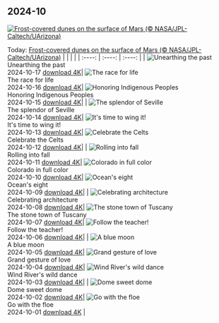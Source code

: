 ## 2024-10
[![Frost-covered dunes on the surface of Mars (© NASA/JPL-Caltech/UArizona)](https://cn.bing.com/th?id=OHR.MarsDunes_EN-US3465209450_UHD.jpg&w=1000)](https://cn.bing.com/th?id=OHR.MarsDunes_EN-US3465209450_UHD.jpg&pid=hp&w=3840&h=2160&rs=1&c=4)

Today: [Frost-covered dunes on the surface of Mars (© NASA/JPL-Caltech/UArizona)](https://cn.bing.com/th?id=OHR.MarsDunes_EN-US3465209450_UHD.jpg&pid=hp&w=3840&h=2160&rs=1&c=4)
  |      |      |      |
| :----: | :----: | :----: |
| ![Unearthing the past](https://cn.bing.com/th?id=OHR.FossilsDorset_EN-US9782204825_UHD.jpg&pid=hp&w=384&h=216&rs=1&c=4) <br/> Unearthing the past <br/> 2024-10-17  [download 4K](https://cn.bing.com/th?id=OHR.FossilsDorset_EN-US9782204825_UHD.jpg&pid=hp&w=3840&h=2160&rs=1&c=4)| ![The race for life](https://cn.bing.com/th?id=OHR.MaraMigration_EN-US9704012409_UHD.jpg&pid=hp&w=384&h=216&rs=1&c=4) <br/> The race for life <br/> 2024-10-16  [download 4K](https://cn.bing.com/th?id=OHR.MaraMigration_EN-US9704012409_UHD.jpg&pid=hp&w=3840&h=2160&rs=1&c=4)| ![Honoring Indigenous Peoples](https://cn.bing.com/th?id=OHR.PuebloNankoweap_EN-US9631367700_UHD.jpg&pid=hp&w=384&h=216&rs=1&c=4) <br/> Honoring Indigenous Peoples <br/> 2024-10-15  [download 4K](https://cn.bing.com/th?id=OHR.PuebloNankoweap_EN-US9631367700_UHD.jpg&pid=hp&w=3840&h=2160&rs=1&c=4)|
| ![The splendor of Seville](https://cn.bing.com/th?id=OHR.AlcazarSeville_EN-US9523655289_UHD.jpg&pid=hp&w=384&h=216&rs=1&c=4) <br/> The splendor of Seville <br/> 2024-10-14  [download 4K](https://cn.bing.com/th?id=OHR.AlcazarSeville_EN-US9523655289_UHD.jpg&pid=hp&w=3840&h=2160&rs=1&c=4)| ![It's time to wing it!](https://cn.bing.com/th?id=OHR.QuebecDuck_EN-US9387855720_UHD.jpg&pid=hp&w=384&h=216&rs=1&c=4) <br/> It's time to wing it! <br/> 2024-10-13  [download 4K](https://cn.bing.com/th?id=OHR.QuebecDuck_EN-US9387855720_UHD.jpg&pid=hp&w=3840&h=2160&rs=1&c=4)| ![Celebrate the Celts](https://cn.bing.com/th?id=OHR.CelticColours_EN-US9284206130_UHD.jpg&pid=hp&w=384&h=216&rs=1&c=4) <br/> Celebrate the Celts <br/> 2024-10-12  [download 4K](https://cn.bing.com/th?id=OHR.CelticColours_EN-US9284206130_UHD.jpg&pid=hp&w=3840&h=2160&rs=1&c=4)|
| ![Rolling into fall](https://cn.bing.com/th?id=OHR.KochiaJapan_EN-US9866955641_UHD.jpg&pid=hp&w=384&h=216&rs=1&c=4) <br/> Rolling into fall <br/> 2024-10-11  [download 4K](https://cn.bing.com/th?id=OHR.KochiaJapan_EN-US9866955641_UHD.jpg&pid=hp&w=3840&h=2160&rs=1&c=4)| ![Colorado in full color](https://cn.bing.com/th?id=OHR.AspensColorado_EN-US9105602602_UHD.jpg&pid=hp&w=384&h=216&rs=1&c=4) <br/> Colorado in full color <br/> 2024-10-10  [download 4K](https://cn.bing.com/th?id=OHR.AspensColorado_EN-US9105602602_UHD.jpg&pid=hp&w=3840&h=2160&rs=1&c=4)| ![Ocean's eight](https://cn.bing.com/th?id=OHR.MototiOctopus_EN-US8820270832_UHD.jpg&pid=hp&w=384&h=216&rs=1&c=4) <br/> Ocean's eight <br/> 2024-10-09  [download 4K](https://cn.bing.com/th?id=OHR.MototiOctopus_EN-US8820270832_UHD.jpg&pid=hp&w=3840&h=2160&rs=1&c=4)|
| ![Celebrating architecture](https://cn.bing.com/th?id=OHR.ElbePhilharmonic_EN-US8658450086_UHD.jpg&pid=hp&w=384&h=216&rs=1&c=4) <br/> Celebrating architecture <br/> 2024-10-08  [download 4K](https://cn.bing.com/th?id=OHR.ElbePhilharmonic_EN-US8658450086_UHD.jpg&pid=hp&w=3840&h=2160&rs=1&c=4)| ![The stone town of Tuscany](https://cn.bing.com/th?id=OHR.SoranoItaly_EN-US2208208147_UHD.jpg&pid=hp&w=384&h=216&rs=1&c=4) <br/> The stone town of Tuscany <br/> 2024-10-07  [download 4K](https://cn.bing.com/th?id=OHR.SoranoItaly_EN-US2208208147_UHD.jpg&pid=hp&w=3840&h=2160&rs=1&c=4)| ![Follow the teacher!](https://cn.bing.com/th?id=OHR.ElephantTeacher_EN-US8363933732_UHD.jpg&pid=hp&w=384&h=216&rs=1&c=4) <br/> Follow the teacher! <br/> 2024-10-06  [download 4K](https://cn.bing.com/th?id=OHR.ElephantTeacher_EN-US8363933732_UHD.jpg&pid=hp&w=3840&h=2160&rs=1&c=4)|
| ![A blue moon](https://cn.bing.com/th?id=OHR.EuropaMoon_EN-US8269574935_UHD.jpg&pid=hp&w=384&h=216&rs=1&c=4) <br/> A blue moon <br/> 2024-10-05  [download 4K](https://cn.bing.com/th?id=OHR.EuropaMoon_EN-US8269574935_UHD.jpg&pid=hp&w=3840&h=2160&rs=1&c=4)| ![Grand gesture of love](https://cn.bing.com/th?id=OHR.TajMahalReflection_EN-US5053333041_UHD.jpg&pid=hp&w=384&h=216&rs=1&c=4) <br/> Grand gesture of love <br/> 2024-10-04  [download 4K](https://cn.bing.com/th?id=OHR.TajMahalReflection_EN-US5053333041_UHD.jpg&pid=hp&w=3840&h=2160&rs=1&c=4)| ![Wind River's wild dance](https://cn.bing.com/th?id=OHR.WindRiverAlaska_EN-US4993335597_UHD.jpg&pid=hp&w=384&h=216&rs=1&c=4) <br/> Wind River's wild dance <br/> 2024-10-03  [download 4K](https://cn.bing.com/th?id=OHR.WindRiverAlaska_EN-US4993335597_UHD.jpg&pid=hp&w=3840&h=2160&rs=1&c=4)|
| ![Dome sweet dome](https://cn.bing.com/th?id=OHR.HalfDomeYosemite_EN-US4890007214_UHD.jpg&pid=hp&w=384&h=216&rs=1&c=4) <br/> Dome sweet dome <br/> 2024-10-02  [download 4K](https://cn.bing.com/th?id=OHR.HalfDomeYosemite_EN-US4890007214_UHD.jpg&pid=hp&w=3840&h=2160&rs=1&c=4)| ![Go with the floe](https://cn.bing.com/th?id=OHR.WalrusNorway_EN-US4658961878_UHD.jpg&pid=hp&w=384&h=216&rs=1&c=4) <br/> Go with the floe <br/> 2024-10-01  [download 4K](https://cn.bing.com/th?id=OHR.WalrusNorway_EN-US4658961878_UHD.jpg&pid=hp&w=3840&h=2160&rs=1&c=4) |